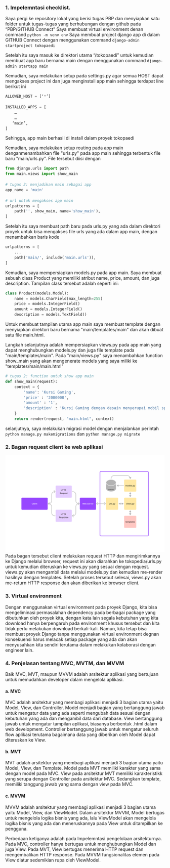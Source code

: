 ### 1. Impelemntasi checklist.
Saya pergi ke repository lokal yang berisi tugas PBP dan menyiapkan satu folder untuk tugas-tugas yang berhubungan dengan github pada “PBP/GITHUB Connect”
Saya membuat virtual environment denan command ```python -m venv env```
Saya membuat project django app di dalam GITHUB Connect dengan menggunakan command ```django-admin startproject tokopaedi```


Setelah itu saya masuk ke direktori utama “/tokopaedi” untuk kemudian membuat app baru bernama main dengan menggunakan command ```django-admin startapp main```


Kemudian, saya melakukan setup pada settings.py agar semua HOST dapat mengakses project ini dan juga menginstall app main sehingga terdapat line berikut ini

```python
ALLOWED_HOST = [‘*’]

INSTALLED_APPS = [
    …
    …
   ‘main’,
]
```
Sehingga, app main berhasil di install dalam proyek tokopaedi


Kemudian, saya melakukan setup routing pada app main denganmenambahkan file "urls.py" pada app main sehingga terbentuk file baru "main/urls.py". File tersebut diisi dengan
```python
from django.urls import path
from main.views import show_main

# tugas 2: menjadikan main sebagai app
app_name = 'main'

# url untuk mengakses app main
urlpatterns = [
    path('', show_main, name='show_main'),
]
```
Setelah itu saya membuat path baru pada urls.py yang ada dalam direktori proyek untuk bisa mengakses file urls yang ada dalam app main, dengan menambahkan baris kode
```python
urlpatterns = [
    ...
    path('main/', include('main.urls')),
]
```
Kemudian, saya mempersiapkan models.py pada app main. Saya membuat sebuah class Product yang memiliki atribut name, price, amount, dan juga description. Tampilan class tersebut adalah seperti ini:
```python
class Product(models.Model):
    name = models.CharField(max_length=255)
    price = models.IntegerField()
    amount = models.IntegerField()
    description = models.TextField()
```
Untuk membuat tampilan utama app main saya membuat template dengan menyiapkan direktori baru bernama "main/templates/main" dan akan dibuat satu file main.html.

Langkah selanjutnya adalah mempersiapkan views.py pada app main yang dapat menghubungkan models.py dan juga file template pada "main/templates/main". Pada "main/views.py" saya menambahkan function show_main yang akan mengenerate models yang saya miliki ke "templates/main/main.html"
```python
# tugas 2: function untuk show app main
def show_main(request):
    context = {
        'name': 'Kursi Gaming',
        'price' : '2000000',
        'amount' : '1',
        'description' : 'Kursi Gaming dengan desain menyerupai mobil sport akan meningkatkan kemampuan coding anda sebanyak 250%'
    }
    return render(request, "main.html", context)
```
selanjutnya, saya melakukan migrasi model dengan menjalankan perintah ```python manage.py makemigrations``` dan ```python manage.py migrate```

### 2. Bagan request client ke web aplikasi

![Bagan](images/Bagan_Django.png)
Pada bagan tersebut client melakukan request HTTP dan mengirimkannya ke Django melalui browser, request ini akan diarahkan ke tokopedia/urls.py untuk kemudian diteruskan ke views.py yang sesuai dengan request. views.py akan mengambil data melalui models.py dan kemudian me-render hasilnya dengan templates. Setelah proses tersebut selesai, views.py akan me-return HTTP response dan akan diberikan ke browser client.

### 3. Virtual environment
Dengan menggunakan virtual environment pada proyek Django, kita bisa mengeliminasi permasalahan dependency pada berbagai package yang dibutuhkan oleh proyek kita, dengan kata lain segala kebutuhan yang kita download hanya berpengaruh pada environment khusus tersebut dan kita tidak perlu melakukan download berkali-kali. Namun, kita tetap bisa membuat proyek Django tanpa menggunakan virtual environment degnan konsekuensi harus melacak setiap package yang ada dan akan menyusahkan kita sendiri terutama dalam melakukan kolaborasi dengan engineer lain.

### 4. Penjelasan tentang MVC, MVTM, dan MVVM
Baik MVC, MVT, maupun MVVM adalah arsitektur aplikasi yang bertujuan untuk memudahkan developer dalam mengelola aplikasi.
#### a. MVC
MVC adalah arsitektur yang membagi aplikasi menjadi 3 bagian utama yaitu Model, View, dan Controller. Model menjadi bagian yang bertanggung jawab untuk mengatur data yang ada seperti mengubah data sesuai dengan kebutuhan yang ada dan mengambil data dari database. View bertanggung jawab untuk mengatur tampilan aplikasi, biasanya berbentuk .html dalam web development. Controller bertanggung jawab untuk mengatur seluruh flow aplikasi terutama bagaimana data yang diberikan oleh Model dapat diteruskan ke View.
#### b. MVT
MVT adalah arsitektur yang membagi aplikasi menjadi 3 bagian utama yaitu Model, View, dan Template. Model pada MVT memiliki karakter yang sama dengan model pada MVC. View pada arsitektur MVT memiliki karakteristikk yang serupa dengan Controller pada arsitektur MVC. Sedangkan template, memiliki tanggung jawab yang sama dengan view pada MVC.
#### c. MVVM
MVVM adalah arsitektur yang membagi aplikasi menjadi 3 bagian utama yaitu Model, View, dan ViewModel. Dalam arsitektur MVVM, Model bertugas untuk mengelola logika bisnis yang ada, lalu ViewModel akan mengelola logika bisnis yang ada dan meneruskannya pada View untuk ditampilkan ke pengguna.

Perbedaan ketiganya adalah pada Impelemntasi pengelolaan arsitekturnya. Pada MVC, controller hanya bertugas untuk menghubungkan Model dan juga View. Pada MVT, View bertugas menerima HTTP request dan mengembalikan HTTP response. Pada MVVM fungsionalitas elemen pada View diatur sedemikian rupa oleh ViewModel.
